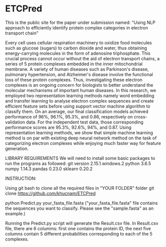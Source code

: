 # ETCPred
This is the public site for the paper under submission named: "Using NLP approach to efficiently identify protein complex categories in electron transport chain"

 
Every cell uses cellular respiration machinery to oxidize food molecules such as glucose (sugars) to carbon dioxide and water, thus obtaining energy-carrying molecules in the form of adenosine triphosphate. This crucial process cannot occur without the aid of electron transport chains, a series of 5 protein complexes embedded in the inner mitochondrial membrane. A variety of human diseases such as Parkinson's disease, pulmonary hypertension, and Alzheimer's disease involve the functional loss of these protein complexes. Thus, investigating these electron complexes is an ongoing concern for biologists to better understand the molecular mechanisms of important human diseases. In this research, we employed two representation learning methods namely word embedding and transfer learning to analyse electron complex sequences and create efficient feature sets before using support vector machine algorithm to classify them. On an average, our final classification models achieved performance of 96%, 96.1%, 95.3%, and 0.86, respectively on cross-validation data. For the independent test data, those corresponding performance scores are 95.3%, 92.6%, 94%, and 0.87. Using representation learning methods, we show that simple machine learning method is on par with existing deep neural network method on the task of categorizing electron complexes while enjoying much faster way for feature generation. 



LIBRARY REQUIREMENTS
	We will need to install some basic packages to run the programs as followed:
		git version 2.15.1.windows.2
		python 3.6.5
		numpy 1.14.3
		pandas 0.23.0
		sklearn 0.20.2
		
		
INSTRUCTION:

Using git bash to clone all the required files in "YOUR FOLDER" folder
git clone https://github.com/khucnam/ETCPred

python Predict.py your_fasta_file.fasta
("your_fasta_file.fasta" file contains the sequences you want to classify. Please see the "sample.fasta" as an example.)

Running the Predict.py script will generate the Result.csv file. In Result.csv file, there are 6 columms: first one contains the protein ID, the next five columns contain 5 different probabilities corresponding to each of the 5 complexes.

